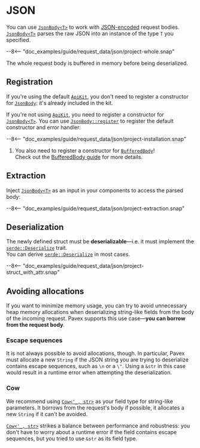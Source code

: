 # JSON 

You can use [`JsonBody<T>`][JsonBody] to work with [JSON-encoded](https://www.json.org/json-en.html) request bodies.  
[`JsonBody<T>`][JsonBody] parses the raw JSON into an instance of the type `T` you specified.

--8<-- "doc_examples/guide/request_data/json/project-whole.snap"

The whole request body is buffered in memory before being deserialized.

## Registration

If you're using the default [`ApiKit`][ApiKit],
you don't need to register a constructor for [`JsonBody`][JsonBody]:
it's already included in the kit.

If you're not using [`ApiKit`][ApiKit], you need to register a constructor for [`JsonBody<T>`][JsonBody].
You can use [`JsonBody::register`][JsonBody::register] to register the default constructor
and error handler:

--8<-- "doc_examples/guide/request_data/json/project-installation.snap"

1. You also need to register a constructor for [`BufferedBody`][BufferedBody]!  
   Check out the [BufferedBody guide](../byte_wrappers.md) for more details.

## Extraction 

Inject [`JsonBody<T>`][JsonBody] as an input in your components to access the parsed body:

--8<-- "doc_examples/guide/request_data/json/project-extraction.snap"

## Deserialization

The newly defined struct must be **deserializable**—i.e. it must implement the [`serde::Deserialize`][serde::Deserialize] trait.  
You can derive [`serde::Deserialize`][serde::Deserialize] in most cases.

--8<-- "doc_examples/guide/request_data/json/project-struct_with_attr.snap"

## Avoiding allocations

If you want to minimize memory usage, you can try to avoid unnecessary heap memory allocations when deserializing 
string-like fields from the body of the incoming request.
Pavex supports this use case—**you can borrow from the request body**.

### Escape sequences

It is not always possible to avoid allocations, though.
In particular,
Pavex must allocate a new `String` if the JSON string you are trying to deserialize contains escape sequences,
such as `\n` or a `\"`.
Using a `&str` in this case would result in a runtime error when attempting the deserialization.

### Cow

We recommend using [`Cow<'_, str>`][Cow] as your field type for string-like parameters.
It borrows from the request's body if possible, it allocates a new `String` if it can't be avoided.

[`Cow<'_, str>`][Cow] strikes a balance between performance and robustness: you don't have to worry about a runtime error 
if the field contains escape sequences, but you tried to use `&str` as its field type.

[BufferedBody]: ../../../../api_reference/pavex/request/body/struct.BufferedBody.html
[JsonBody]: ../../../../api_reference/pavex/request/body/struct.JsonBody.html
[JsonBody::register]: ../../../../api_reference/pavex/request/body/struct.JsonBody.html#method.register
[serde::Deserialize]: https://docs.rs/serde/latest/serde/trait.Deserialize.html
[Cow]: https://doc.rust-lang.org/std/borrow/enum.Cow.html
[ApiKit]: ../../../dependency_injection/core_concepts/kits.md